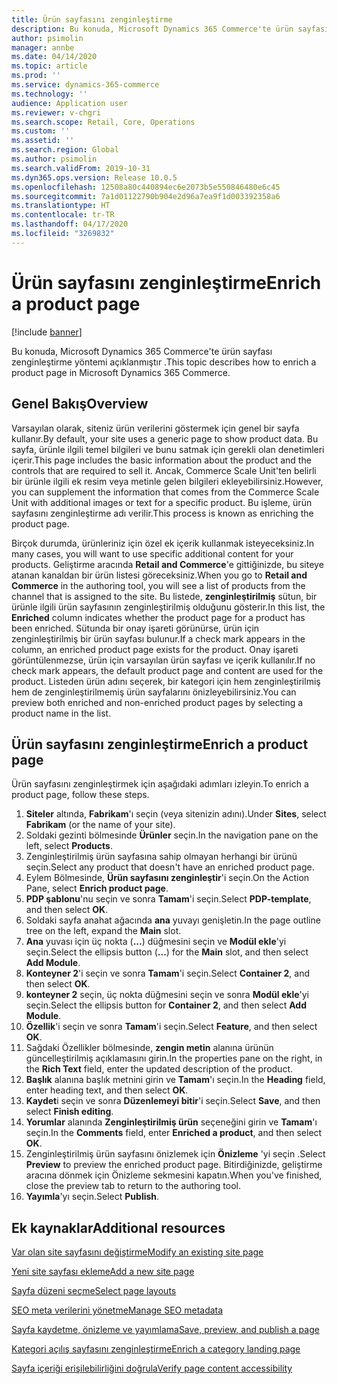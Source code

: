 ```yaml
---
title: Ürün sayfasını zenginleştirme
description: Bu konuda, Microsoft Dynamics 365 Commerce'te ürün sayfası zenginleştirme yöntemi açıklanmıştır .
author: psimolin
manager: annbe
ms.date: 04/14/2020
ms.topic: article
ms.prod: ''
ms.service: dynamics-365-commerce
ms.technology: ''
audience: Application user
ms.reviewer: v-chgri
ms.search.scope: Retail, Core, Operations
ms.custom: ''
ms.assetid: ''
ms.search.region: Global
ms.author: psimolin
ms.search.validFrom: 2019-10-31
ms.dyn365.ops.version: Release 10.0.5
ms.openlocfilehash: 12508a80c440894ec6e2073b5e550846480e6c45
ms.sourcegitcommit: 7a1d01122790b904e2d96a7ea9f1d003392358a6
ms.translationtype: HT
ms.contentlocale: tr-TR
ms.lasthandoff: 04/17/2020
ms.locfileid: "3269832"
---
```

# <a name="enrich-a-product-page"></a><span data-ttu-id="e6a43-103">Ürün sayfasını zenginleştirme</span><span class="sxs-lookup"><span data-stu-id="e6a43-103">Enrich a product page</span></span>


[!include [banner](includes/banner.md)]

<span data-ttu-id="e6a43-104">Bu konuda, Microsoft Dynamics 365 Commerce'te ürün sayfası zenginleştirme yöntemi açıklanmıştır .</span><span class="sxs-lookup"><span data-stu-id="e6a43-104">This topic describes how to enrich a product page in Microsoft Dynamics 365 Commerce.</span></span>

## <a name="overview"></a><span data-ttu-id="e6a43-105">Genel Bakış</span><span class="sxs-lookup"><span data-stu-id="e6a43-105">Overview</span></span>

<span data-ttu-id="e6a43-106">Varsayılan olarak, siteniz ürün verilerini göstermek için genel bir sayfa kullanır.</span><span class="sxs-lookup"><span data-stu-id="e6a43-106">By default, your site uses a generic page to show product data.</span></span> <span data-ttu-id="e6a43-107">Bu sayfa, ürünle ilgili temel bilgileri ve bunu satmak için gerekli olan denetimleri içerir.</span><span class="sxs-lookup"><span data-stu-id="e6a43-107">This page includes the basic information about the product and the controls that are required to sell it.</span></span> <span data-ttu-id="e6a43-108">Ancak, Commerce Scale Unit'ten belirli bir ürünle ilgili ek resim veya metinle gelen bilgileri ekleyebilirsiniz.</span><span class="sxs-lookup"><span data-stu-id="e6a43-108">However, you can supplement the information that comes from the Commerce Scale Unit with additional images or text for a specific product.</span></span> <span data-ttu-id="e6a43-109">Bu işleme, ürün sayfasını zenginleştirme adı verilir.</span><span class="sxs-lookup"><span data-stu-id="e6a43-109">This process is known as enriching the product page.</span></span>

<span data-ttu-id="e6a43-110">Birçok durumda, ürünleriniz için özel ek içerik kullanmak isteyeceksiniz.</span><span class="sxs-lookup"><span data-stu-id="e6a43-110">In many cases, you will want to use specific additional content for your products.</span></span> <span data-ttu-id="e6a43-111">Geliştirme aracında **Retail and Commerce**'e gittiğinizde, bu siteye atanan kanaldan bir ürün listesi göreceksiniz.</span><span class="sxs-lookup"><span data-stu-id="e6a43-111">When you go to **Retail and Commerce** in the authoring tool, you will see a list of products from the channel that is assigned to the site.</span></span> <span data-ttu-id="e6a43-112">Bu listede, **zenginleştirilmiş** sütun, bir ürünle ilgili ürün sayfasının zenginleştirilmiş olduğunu gösterir.</span><span class="sxs-lookup"><span data-stu-id="e6a43-112">In this list, the **Enriched** column indicates whether the product page for a product has been enriched.</span></span> <span data-ttu-id="e6a43-113">Sütunda bir onay işareti görünürse, ürün için zenginleştirilmiş bir ürün sayfası bulunur.</span><span class="sxs-lookup"><span data-stu-id="e6a43-113">If a check mark appears in the column, an enriched product page exists for the product.</span></span> <span data-ttu-id="e6a43-114">Onay işareti görüntülenmezse, ürün için varsayılan ürün sayfası ve içerik kullanılır.</span><span class="sxs-lookup"><span data-stu-id="e6a43-114">If no check mark appears, the default product page and content are used for the product.</span></span> <span data-ttu-id="e6a43-115">Listeden ürün adını seçerek, bir kategori için hem zenginleştirilmiş hem de zenginleştirilmemiş ürün sayfalarını önizleyebilirsiniz.</span><span class="sxs-lookup"><span data-stu-id="e6a43-115">You can preview both enriched and non-enriched product pages by selecting a product name in the list.</span></span>

## <a name="enrich-a-product-page"></a><span data-ttu-id="e6a43-116">Ürün sayfasını zenginleştirme</span><span class="sxs-lookup"><span data-stu-id="e6a43-116">Enrich a product page</span></span>

<span data-ttu-id="e6a43-117">Ürün sayfasını zenginleştirmek için aşağıdaki adımları izleyin.</span><span class="sxs-lookup"><span data-stu-id="e6a43-117">To enrich a product page, follow these steps.</span></span>

1. <span data-ttu-id="e6a43-118">**Siteler** altında, **Fabrikam**'ı seçin (veya sitenizin adını).</span><span class="sxs-lookup"><span data-stu-id="e6a43-118">Under **Sites**, select **Fabrikam** (or the name of your site).</span></span>
1. <span data-ttu-id="e6a43-119">Soldaki gezinti bölmesinde **Ürünler** seçin.</span><span class="sxs-lookup"><span data-stu-id="e6a43-119">In the navigation pane on the left, select **Products**.</span></span>
1. <span data-ttu-id="e6a43-120">Zenginleştirilmiş ürün sayfasına sahip olmayan herhangi bir ürünü seçin.</span><span class="sxs-lookup"><span data-stu-id="e6a43-120">Select any product that doesn't have an enriched product page.</span></span>
1. <span data-ttu-id="e6a43-121">Eylem Bölmesinde, **Ürün sayfasını zenginleştir**'i seçin.</span><span class="sxs-lookup"><span data-stu-id="e6a43-121">On the Action Pane, select **Enrich product page**.</span></span>
1. <span data-ttu-id="e6a43-122">**PDP şablonu**'nu seçin ve sonra **Tamam**'i seçin.</span><span class="sxs-lookup"><span data-stu-id="e6a43-122">Select **PDP-template**, and then select **OK**.</span></span>
1. <span data-ttu-id="e6a43-123">Soldaki sayfa anahat ağacında **ana** yuvayı genişletin.</span><span class="sxs-lookup"><span data-stu-id="e6a43-123">In the page outline tree on the left, expand the **Main** slot.</span></span>
1. <span data-ttu-id="e6a43-124">**Ana** yuvası için üç nokta (**...**) düğmesini seçin ve **Modül ekle**'yi seçin.</span><span class="sxs-lookup"><span data-stu-id="e6a43-124">Select the ellipsis button (**...**) for the **Main** slot, and then select **Add Module**.</span></span>
1. <span data-ttu-id="e6a43-125">**Konteyner 2**'i seçin ve sonra **Tamam**'i seçin.</span><span class="sxs-lookup"><span data-stu-id="e6a43-125">Select **Container 2**, and then select **OK**.</span></span>
1. <span data-ttu-id="e6a43-126">**konteyner 2** seçin, üç nokta düğmesini seçin ve sonra **Modül ekle**'yi seçin.</span><span class="sxs-lookup"><span data-stu-id="e6a43-126">Select the ellipsis button for **Container 2**, and then select **Add Module**.</span></span>
1. <span data-ttu-id="e6a43-127">**Özellik**'i seçin ve sonra **Tamam**'i seçin.</span><span class="sxs-lookup"><span data-stu-id="e6a43-127">Select **Feature**, and then select **OK**.</span></span>
1. <span data-ttu-id="e6a43-128">Sağdaki Özellikler bölmesinde, **zengin metin** alanına ürünün güncelleştirilmiş açıklamasını girin.</span><span class="sxs-lookup"><span data-stu-id="e6a43-128">In the properties pane on the right, in the **Rich Text** field, enter the updated description of the product.</span></span>
1. <span data-ttu-id="e6a43-129">**Başlık** alanına başlık metnini girin ve **Tamam**'ı seçin.</span><span class="sxs-lookup"><span data-stu-id="e6a43-129">In the **Heading** field, enter heading text, and then select **OK**.</span></span>
1. <span data-ttu-id="e6a43-130">**Kaydet**i seçin ve sonra **Düzenlemeyi bitir**'i seçin.</span><span class="sxs-lookup"><span data-stu-id="e6a43-130">Select **Save**, and then select **Finish editing**.</span></span>
1. <span data-ttu-id="e6a43-131">**Yorumlar** alanında **Zenginleştirilmiş ürün** seçeneğini girin ve **Tamam**'ı seçin.</span><span class="sxs-lookup"><span data-stu-id="e6a43-131">In the **Comments** field, enter **Enriched a product**, and then select **OK**.</span></span>
1. <span data-ttu-id="e6a43-132">Zenginleştirilmiş ürün sayfasını önizlemek için **Önizleme** 'yi seçin .</span><span class="sxs-lookup"><span data-stu-id="e6a43-132">Select **Preview** to preview the enriched product page.</span></span> <span data-ttu-id="e6a43-133">Bitirdiğinizde, geliştirme aracına dönmek için Önizleme sekmesini kapatın.</span><span class="sxs-lookup"><span data-stu-id="e6a43-133">When you've finished, close the preview tab to return to the authoring tool.</span></span>
1. <span data-ttu-id="e6a43-134">**Yayımla**'yı seçin.</span><span class="sxs-lookup"><span data-stu-id="e6a43-134">Select **Publish**.</span></span>

## <a name="additional-resources"></a><span data-ttu-id="e6a43-135">Ek kaynaklar</span><span class="sxs-lookup"><span data-stu-id="e6a43-135">Additional resources</span></span>

[<span data-ttu-id="e6a43-136">Var olan site sayfasını değiştirme</span><span class="sxs-lookup"><span data-stu-id="e6a43-136">Modify an existing site page</span></span>](modify-existing-page.md)

[<span data-ttu-id="e6a43-137">Yeni site sayfası ekleme</span><span class="sxs-lookup"><span data-stu-id="e6a43-137">Add a new site page</span></span>](add-new-page.md)

[<span data-ttu-id="e6a43-138">Sayfa düzeni seçme</span><span class="sxs-lookup"><span data-stu-id="e6a43-138">Select page layouts</span></span>](select-page-layouts.md)

[<span data-ttu-id="e6a43-139">SEO meta verilerini yönetme</span><span class="sxs-lookup"><span data-stu-id="e6a43-139">Manage SEO metadata</span></span>](manage-seo-metadata.md)

[<span data-ttu-id="e6a43-140">Sayfa kaydetme, önizleme ve yayımlama</span><span class="sxs-lookup"><span data-stu-id="e6a43-140">Save, preview, and publish a page</span></span>](save-preview-publish-page.md)

[<span data-ttu-id="e6a43-141">Kategori açılış sayfasını zenginleştirme</span><span class="sxs-lookup"><span data-stu-id="e6a43-141">Enrich a category landing page</span></span>](enrich-category-page.md)

[<span data-ttu-id="e6a43-142">Sayfa içeriği erişilebilirliğini doğrula</span><span class="sxs-lookup"><span data-stu-id="e6a43-142">Verify page content accessibility</span></span>](verify-accessibility.md)
